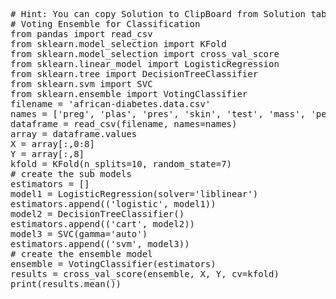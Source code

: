 <pre class="file" data-target="clipboard">
# Hint: You can copy Solution to ClipBoard from Solution tab in Step 7
# Voting Ensemble for Classification
from pandas import read_csv
from sklearn.model_selection import KFold
from sklearn.model_selection import cross_val_score
from sklearn.linear_model import LogisticRegression
from sklearn.tree import DecisionTreeClassifier
from sklearn.svm import SVC
from sklearn.ensemble import VotingClassifier
filename = 'african-diabetes.data.csv'
names = ['preg', 'plas', 'pres', 'skin', 'test', 'mass', 'pedi', 'age', 'class']
dataframe = read_csv(filename, names=names)
array = dataframe.values
X = array[:,0:8]
Y = array[:,8]
kfold = KFold(n_splits=10, random_state=7)
# create the sub models
estimators = []
model1 = LogisticRegression(solver='liblinear')
estimators.append(('logistic', model1))
model2 = DecisionTreeClassifier()
estimators.append(('cart', model2))
model3 = SVC(gamma='auto')
estimators.append(('svm', model3))
# create the ensemble model
ensemble = VotingClassifier(estimators)
results = cross_val_score(ensemble, X, Y, cv=kfold)
print(results.mean())


</pre>

